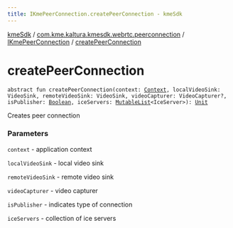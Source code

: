 ```yaml
---
title: IKmePeerConnection.createPeerConnection - kmeSdk
---
```


[kmeSdk](../../index.html) / [com.kme.kaltura.kmesdk.webrtc.peerconnection](../index.html) / [IKmePeerConnection](index.html) / [createPeerConnection](./create-peer-connection.html)

# createPeerConnection

`abstract fun createPeerConnection(context: `[`Context`](https://developer.android.com/reference/android/content/Context.html)`, localVideoSink: VideoSink, remoteVideoSink: VideoSink, videoCapturer: VideoCapturer?, isPublisher: `[`Boolean`](https://kotlinlang.org/api/latest/jvm/stdlib/kotlin/-boolean/index.html)`, iceServers: `[`MutableList`](https://kotlinlang.org/api/latest/jvm/stdlib/kotlin.collections/-mutable-list/index.html)`<IceServer>): `[`Unit`](https://kotlinlang.org/api/latest/jvm/stdlib/kotlin/-unit/index.html)

Creates peer connection

### Parameters

`context` - application context

`localVideoSink` - local video sink

`remoteVideoSink` - remote video sink

`videoCapturer` - video capturer

`isPublisher` - indicates type of connection

`iceServers` - collection of ice servers